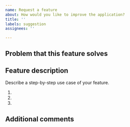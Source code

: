 ```yaml
---
name: Request a feature
about: How would you like to improve the application?
title: ''
labels: suggestion
assignees: ''

---
```


## Problem that this feature solves

## Feature description

Describe a step-by-step use case of your feature. 

1. 
2. 
3. 

## Additional comments
